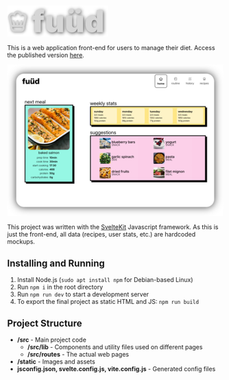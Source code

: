 ![logo](static/images/logo.png)

This is a web application front-end for users to manage their diet. Access the published version [here](https://mangiola.github.io/).

![logo](static/images/screenshot.png)

This project was written with the [SvelteKit](https://svelte.dev/) Javascript framework. As this is just the front-end, all data (recipes, user stats, etc.) are hardcoded mockups.

## Installing and Running

1. Install Node.js (`sudo apt install npm` for Debian-based Linux)
2. Run `npm i` in the root directory
3. Run `npm run dev` to start a development server
4. To export the final project as static HTML and JS: `npm run build`

## Project Structure

- **/src** - Main project code
    - **/src/lib** - Components and utility files used on different pages
    - **/src/routes** - The actual web pages
- **/static** - Images and assets
- **jsconfig.json, svelte.config.js, vite.config.js** - Generated config files